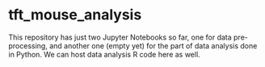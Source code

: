 # tft_mouse_analysis

This repository has just two Jupyter Notebooks so far, one for data pre-processing, and another one (empty yet) for the part of data analysis done in Python. We can host data analysis R code here as well.
